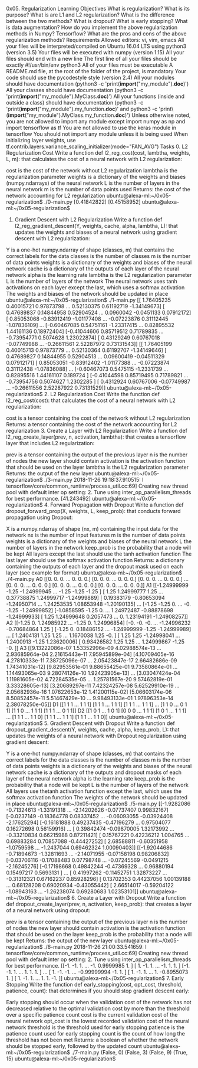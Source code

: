 0x05. Regularization
Learning Objectives
What is regularization? What is its purpose?
What is are L1 and L2 regularization? What is the difference between the two methods?
What is dropout?
What is early stopping?
What is data augmentation?
How do you implement the above regularization methods in Numpy? Tensorflow?
What are the pros and cons of the above regularization methods?
Requirements
Allowed editors: vi, vim, emacs
All your files will be interpreted/compiled on Ubuntu 16.04 LTS using python3 (version 3.5)
Your files will be executed with numpy (version 1.15)
All your files should end with a new line
The first line of all your files should be exactly #!/usr/bin/env python3
All of your files must be executable
A README.md file, at the root of the folder of the project, is mandatory
Your code should use the pycodestyle style (version 2.4)
All your modules should have documentation (python3 -c 'print(__import__("my_module").__doc__)')
All your classes should have documentation (python3 -c 'print(__import__("my_module").MyClass.__doc__)')
All your functions (inside and outside a class) should have documentation (python3 -c 'print(__import__("my_module").my_function.__doc__)' and python3 -c 'print\ (__import__("my_module").MyClass.my_function.__doc__)')
Unless otherwise noted, you are not allowed to import any module except import numpy as np and import tensorflow as tf
You are not allowed to use the keras module in tensorflow
You should not import any module unless it is being used
When initializing layer weights, use tf.contrib.layers.variance_scaling_initializer(mode="FAN_AVG")
Tasks
0. L2 Regularization Cost
Write a function def l2_reg_cost(cost, lambtha, weights, L, m): that calculates the cost of a neural network with L2 regularization:

cost is the cost of the network without L2 regularization
lambtha is the regularization parameter
weights is a dictionary of the weights and biases (numpy.ndarrays) of the neural network
L is the number of layers in the neural network
m is the number of data points used
Returns: the cost of the network accounting for L2 regularization
    ubuntu@alexa-ml:~/0x05-regularization$ ./0-main.py
    [0.41842822]
    [0.45158952]
    ubuntu@alexa-ml:~/0x05-regularization$
1. Gradient Descent with L2 Regularization
Write a function def l2_reg_gradient_descent(Y, weights, cache, alpha, lambtha, L): that updates the weights and biases of a neural network using gradient descent with L2 regularization:

Y is a one-hot numpy.ndarray of shape (classes, m) that contains the correct labels for the data
classes is the number of classes
m is the number of data points
weights is a dictionary of the weights and biases of the neural network
cache is a dictionary of the outputs of each layer of the neural network
alpha is the learning rate
lambtha is the L2 regularization parameter
L is the number of layers of the network
The neural network uses tanh activations on each layer except the last, which uses a softmax activation
The weights and biases of the network should be updated in place
    ubuntu@alexa-ml:~/0x05-regularization$ ./1-main.py
    [[ 1.76405235  0.40015721  0.97873798 ...  0.52130375  0.61192719
      -1.34149673]
     [ 0.47689837  0.14844958  0.52904524 ...  0.0960042  -0.0451133
       0.07912172]
     [ 0.85053068 -0.83912419 -1.01177408 ... -0.07223876  0.31112445
      -1.07836109]
     ...
     [-0.60467085  0.54751161 -1.23317415 ...  0.82895532  1.44161136
       0.18972404]
     [-0.41044606  0.85719512  0.71789835 ... -0.73954771  0.5074628
       1.23022874]
     [ 0.43129249  0.60767018 -0.07749988 ... -0.26611561  2.52287972
       0.73131543]]
    [[ 1.76405199  0.40015713  0.97873779 ...  0.52130364  0.61192707
      -1.34149646]
     [ 0.47689827  0.14844955  0.52904513 ...  0.09600419 -0.04511329
       0.07912171]
     [ 0.85053051 -0.83912402 -1.01177388 ... -0.07223874  0.31112438
      -1.07836088]
     ...
     [-0.60467073  0.5475115  -1.2331739  ...  0.82895516  1.44161107
       0.189724  ]
     [-0.41044598  0.85719495  0.71789821 ... -0.73954756  0.5074627
       1.2302285 ]
     [ 0.4312924   0.60767006 -0.07749987 ... -0.26611556  2.52287922
       0.73131529]]
    ubuntu@alexa-ml:~/0x05-regularization$
2. L2 Regularization Cost
Write the function def l2_reg_cost(cost): that calculates the cost of a neural network with L2 regularization:

cost is a tensor containing the cost of the network without L2 regularization
Returns: a tensor containing the cost of the network accounting for L2 regularization
3. Create a Layer with L2 Regularization
Write a function def l2_reg_create_layer(prev, n, activation, lambtha): that creates a tensorflow layer that includes L2 regularization:

prev is a tensor containing the output of the previous layer
n is the number of nodes the new layer should contain
activation is the activation function that should be used on the layer
lambtha is the L2 regularization parameter
Returns: the output of the new layer
    ubuntu@alexa-ml:~/0x05-regularization$ ./3-main.py
    2018-11-26 19:18:37.910515: I tensorflow/core/common_runtime/process_util.cc:69] Creating new thread pool with default inter op setting: 2. Tune using inter_op_parallelism_threads for best performance.
    [41.243492]
    ubuntu@alexa-ml:~/0x05-regularization$
4. Forward Propagation with Dropout
Write a function def dropout_forward_prop(X, weights, L, keep_prob): that conducts forward propagation using Dropout:

X is a numpy.ndarray of shape (nx, m) containing the input data for the network
nx is the number of input features
m is the number of data points
weights is a dictionary of the weights and biases of the neural network
L the number of layers in the network
keep_prob is the probability that a node will be kept
All layers except the last should use the tanh activation function
The last layer should use the softmax activation function
Returns: a dictionary containing the outputs of each layer and the dropout mask used on each layer (see example for format)
    ubuntu@alexa-ml:~/0x05-regularization$ ./4-main.py
    A0 [[0. 0. 0. ... 0. 0. 0.]
     [0. 0. 0. ... 0. 0. 0.]
     [0. 0. 0. ... 0. 0. 0.]
     ...
     [0. 0. 0. ... 0. 0. 0.]
     [0. 0. 0. ... 0. 0. 0.]
     [0. 0. 0. ... 0. 0. 0.]]
    A1 [[-1.24999999 -1.25       -1.24999945 ... -1.25       -1.25
      -1.25      ]
     [ 1.25        1.24999777  1.25       ...  0.37738875  1.24999717
      -1.24999889]
     [ 0.19383179 -0.80653094 -1.24950714 ...  1.24253535  1.08653948
      -1.20190135]
     ...
     [-1.25       -1.25        0.         ... -0.         -1.25
      -1.24999852]
     [-1.0858595  -1.25        0.         ...  1.24972487 -0.88878698
      -1.24999933]
     [ 1.25        1.24999648  0.2057473  ...  0.          1.23194191
      -1.24908257]]
    A2 [[-1.25        0.          1.24985922 ... -1.25        0.
       1.24996854]
     [-0.         -0.         -0.         ... -1.24996232 -0.70684864
       1.25      ]
     [-1.25        0.          0.18486152 ... -1.24999999 -1.25
      -1.24999989]
     ...
     [ 1.2404131   1.25        1.25       ...  1.1670038   1.25
      -0.        ]
     [ 1.25        1.25       -1.24998041 ...  1.2400913  -1.25
       1.23620006]
     [ 0.93426582  1.25        1.25       ...  1.24999867 -1.25
      -0.        ]]
    A3 [[9.13222086e-07 1.53352996e-09 4.02988574e-13 ... 2.93685964e-04
      2.21615443e-11 7.95945899e-04]
     [4.10709405e-16 4.27810333e-11 7.38725096e-07 ... 2.05423847e-17
      2.66482686e-09 1.74341031e-12]
     [9.82953561e-01 9.88655425e-01 9.73580864e-01 ... 1.14493065e-03
      9.28074126e-10 1.92423905e-13]
     ...
     [3.03047424e-04 1.11981605e-02 4.72284535e-05 ... 1.25781567e-20
      9.57462819e-01 3.33328605e-13]
     [3.20689297e-11 7.42324257e-08 5.62529910e-19 ... 2.05682936e-16
      1.07622653e-12 1.41200115e-02]
     [5.06603174e-06 8.50852457e-11 5.51467429e-10 ... 9.98493133e-01
      1.97896353e-14 2.38078250e-05]]
    D1 [[1 1 1 ... 1 1 1]
     [1 1 1 ... 1 1 1]
     [1 1 1 ... 1 1 1]
     ...
     [1 1 0 ... 0 1 1]
     [1 1 0 ... 1 1 1]
     [1 1 1 ... 0 1 1]]
    D2 [[1 0 1 ... 1 0 1]
     [0 0 0 ... 1 1 1]
     [1 0 1 ... 1 1 1]
     ...
     [1 1 1 ... 1 1 0]
     [1 1 1 ... 1 1 1]
     [1 1 1 ... 1 1 0]]
    ubuntu@alexa-ml:~/0x05-regularization$
5. Gradient Descent with Dropout
Write a function def dropout_gradient_descent(Y, weights, cache, alpha, keep_prob, L): that updates the weights of a neural network with Dropout regularization using gradient descent:

Y is a one-hot numpy.ndarray of shape (classes, m) that contains the correct labels for the data
classes is the number of classes
m is the number of data points
weights is a dictionary of the weights and biases of the neural network
cache is a dictionary of the outputs and dropout masks of each layer of the neural network
alpha is the learning rate
keep_prob is the probability that a node will be kept
L is the number of layers of the network
All layers use thetanh activation function except the last, which uses the softmax activation function
The weights of the network should be updated in place
    ubuntu@alexa-ml:~/0x05-regularization$ ./5-main.py
    [[-1.9282086  -0.71324613 -1.33191318 ... -2.14202626 -0.07737407
       0.99832167]
     [-0.0237149  -0.18364778  0.08337452 ... -0.06093055 -0.03924408
      -2.17625294]
     [-0.16181888  0.49237435 -0.47196279 ...  0.97504077  0.16272698
       0.56159916]
     ...
     [ 0.39842474 -0.09870005  1.32173992 ... -0.33210834  0.66215988
       0.87211421]
     [ 0.15767221  0.42236212  1.004765   ...  0.69883284  0.70857088
      -0.44427252]
     [ 2.68588811 -0.60351958 -1.0759598  ... -1.2437044   0.69462324
       1.00090403]]
    [[-1.92044686 -0.71894673 -1.32811693 ... -2.14071955 -0.07158198
       0.98206832]
     [-0.03706116 -0.17088483  0.07798748 ... -0.07245569 -0.0491215
      -2.16245276]
     [-0.17198668  0.49842244 -0.47369328 ...  0.96880194  0.15497217
       0.5693131 ]
     ...
     [ 0.41997262 -0.11452751  1.32873227 ... -0.31312321  0.67162237
       0.85928296]
     [ 0.13702353  0.44237056  1.00139188 ...  0.68128208  0.69020934
      -0.43055442]
     [ 2.66514017 -0.59204122 -1.08943163 ... -1.26238074  0.69280683
       1.02353101]]
    ubuntu@alexa-ml:~/0x05-regularization$
6. Create a Layer with Dropout
Write a function def dropout_create_layer(prev, n, activation, keep_prob): that creates a layer of a neural network using dropout:

prev is a tensor containing the output of the previous layer
n is the number of nodes the new layer should contain
activation is the activation function that should be used on the layer
keep_prob is the probability that a node will be kept
Returns: the output of the new layer
    ubuntu@alexa-ml:~/0x05-regularization$ ./6-main.py
    2018-11-26 21:00:33.541659: I tensorflow/core/common_runtime/process_util.cc:69] Creating new thread pool with default inter op setting: 2. Tune using inter_op_parallelism_threads for best performance.
    [[-1.         -1.          1.         ... -1.          0.9999985
       1.        ]
     [ 1.         -1.          1.         ... -1.          1.
       1.        ]
     [-1.         -1.          1.         ...  1.          1.
       1.        ]
     ...
     [ 1.         -1.         -1.         ... -0.99999994 -1.
       1.        ]
     [ 1.         -1.          1.         ...  1.         -0.8955073
       1.        ]
     [ 1.         -1.          1.         ...  1.          1.
      -1.        ]]
    ubuntu@alexa-ml:~/0x05-regularization$
7. Early Stopping
Write the function def early_stopping(cost, opt_cost, threshold, patience, count): that determines if you should stop gradient descent early:

Early stopping should occur when the validation cost of the network has not decreased relative to the optimal validation cost by more than the threshold over a specific patience count
cost is the current validation cost of the neural network
opt_cost is the lowest recorded validation cost of the neural network
threshold is the threshold used for early stopping
patience is the patience count used for early stopping
count is the count of how long the threshold has not been met
Returns: a boolean of whether the network should be stopped early, followed by the updated count
    ubuntu@alexa-ml:~/0x05-regularization$ ./7-main.py
    (False, 0)
    (False, 3)
    (False, 9)
    (True, 15)
    ubuntu@alexa-ml:~/0x05-regularization$
